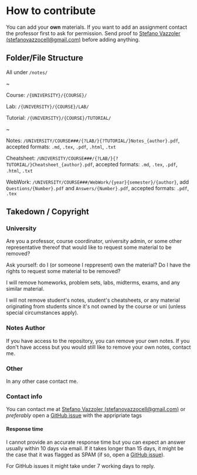 # How to contribute

You can add your **own** materials. If you want to add an assignment contact the professor first to ask for permission. Send proof to [Stefano Vazzoler (stefanovazzocell@gmail.com)](mailto:stefanovazzocell@gmail.com) before adding anything.

## Folder/File Structure

All under `/notes/`

~

Course: `/{UNIVERSITY}/{COURSE}/`

Lab: `/{UNIVERSITY}/{COURSE}/LAB/`

Tutorial: `/{UNIVERSITY}/{COURSE}/TUTORIAL/`

~

Notes: `/UNIVERSITY/COURSE###/{?LAB/}{?TUTORIAL/}Notes_{author}.pdf`, accepted formats: `.md`, `.tex`, `.pdf`, `.html`, `.txt`

Cheatsheet: `/UNIVERSITY/COURSE###/{?LAB/}{?TUTORIAL/}Cheatsheet_{author}.pdf`, accepted formats: `.md`, `.tex`, `.pdf`, `.html`, `.txt`

WebWork: `/UNIVERSITY/COURSE###/WebWork/{year}{semester}/{author}`, add `Questions/{Number}.pdf` and `Answers/{Number}.pdf`, accepted formats: `.pdf`, `.tex`

## Takedown / Copyright

### University

Are you a professor, course coordinator, university admin, or some other representative thereof that would like to request some material to be removed?

Ask yourself: do I (or someone I reppresent) own the material? Do I have the rights to request some material to be removed?

I will remove homeworks, problem sets, labs, midterms, exams, and any similar material.

I will not remove student's notes, student's cheatsheets, or any material originating from students since it's not owned by the course or uni (unless special circumstances apply).

### Notes Author

If you have access to the repository, you can remove your own notes. If you don't have access but you would still like to remove your own notes, contact me.

### Other

In any other case contact me.

### Contact info

You can contact me at [Stefano Vazzoler (stefanovazzocell@gmail.com)](mailto:stefanovazzocell@gmail.com) or *preferably* open a [GitHub issue](https://github.com/stefanovazzocell/SharedNotes/issues) with the appripriate tags

#### Response time

I cannot provide an accurate response time but you can expect an answer usually within 10 days via email. If it takes longer than 15 days, it might be the case that it was flagged as SPAM (if so, open a [GitHub issue](https://github.com/stefanovazzocell/SharedNotes/issues)).

For GitHub issues it might take under 7 working days to reply.
